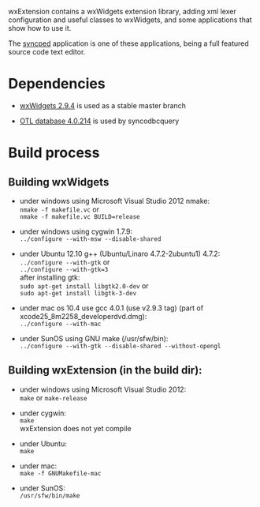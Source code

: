 wxExtension contains a wxWidgets extension library, adding xml lexer 
configuration and useful classes to wxWidgets, 
and some applications that show how to use it.

The [syncped](http://antonvw.github.com/syncped) application is 
one of these applications, being a full featured source code text editor. 

# Dependencies

- [wxWidgets 2.9.4](http://www.wxwidgets.org/) is used as a stable master branch  
  
- [OTL database 4.0.214](http://otl.sourceforge.net/) is used by syncodbcquery  
  

# Build process

## Building wxWidgets

- under windows using Microsoft Visual Studio 2012 nmake:    
    `nmake -f makefile.vc` or   
    `nmake -f makefile.vc BUILD=release`
    
- under windows using cygwin 1.7.9:   
    `../configure --with-msw --disable-shared`  
    
- under Ubuntu 12.10 g++ (Ubuntu/Linaro 4.7.2-2ubuntu1) 4.7.2:   
    `../configure --with-gtk`  or   
    `../configure --with-gtk=3`   
    after installing gtk:   
    `sudo apt-get install libgtk2.0-dev`   or   
    `sudo apt-get install libgtk-3-dev`   
    
- under mac os 10.4 use gcc 4.0.1 (use v2.9.3 tag) (part of xcode25_8m2258_developerdvd.dmg):   
    `../configure --with-mac`

- under SunOS using GNU make (/usr/sfw/bin):  
    `../configure --with-gtk --disable-shared --without-opengl`  
  
## Building wxExtension (in the build dir):   
  
- under windows using Microsoft Visual Studio 2012:   
    `make` or `make-release`
    
- under cygwin:   
    `make`  
    wxExtension does not yet compile
    
- under Ubuntu:  
    `make`
    
- under mac:  
    `make -f GNUMakefile-mac`
    
- under SunOS:  
    `/usr/sfw/bin/make`
